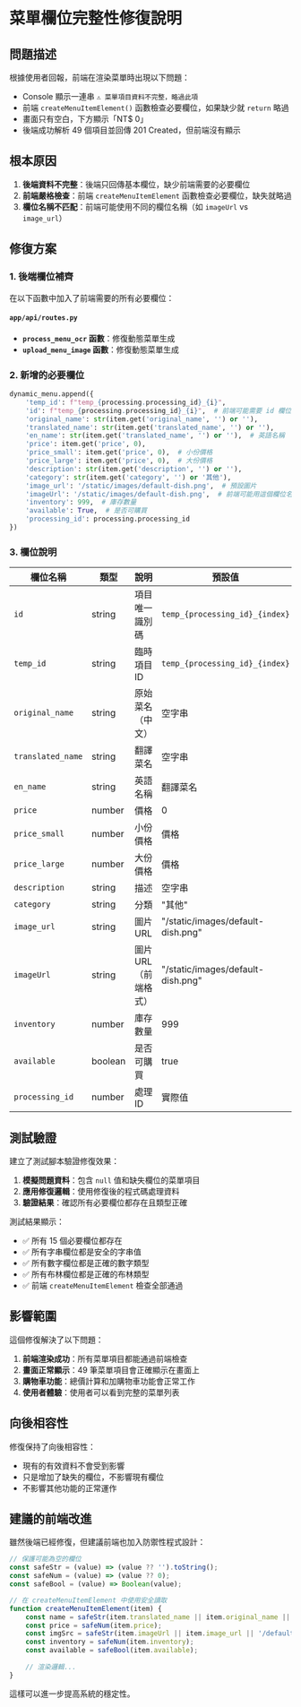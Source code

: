 # 菜單欄位完整性修復說明

## 問題描述

根據使用者回報，前端在渲染菜單時出現以下問題：
- Console 顯示一連串 `⚠️ 菜單項目資料不完整，略過此項`
- 前端 `createMenuItemElement()` 函數檢查必要欄位，如果缺少就 `return` 略過
- 畫面只有空白，下方顯示「NT$ 0」
- 後端成功解析 49 個項目並回傳 201 Created，但前端沒有顯示

## 根本原因

1. **後端資料不完整**：後端只回傳基本欄位，缺少前端需要的必要欄位
2. **前端嚴格檢查**：前端 `createMenuItemElement` 函數檢查必要欄位，缺失就略過
3. **欄位名稱不匹配**：前端可能使用不同的欄位名稱（如 `imageUrl` vs `image_url`）

## 修復方案

### 1. 後端欄位補齊

在以下函數中加入了前端需要的所有必要欄位：

#### `app/api/routes.py`
- **`process_menu_ocr` 函數**：修復動態菜單生成
- **`upload_menu_image` 函數**：修復動態菜單生成

### 2. 新增的必要欄位

```python
dynamic_menu.append({
    'temp_id': f"temp_{processing.processing_id}_{i}",
    'id': f"temp_{processing.processing_id}_{i}",  # 前端可能需要 id 欄位
    'original_name': str(item.get('original_name', '') or ''),
    'translated_name': str(item.get('translated_name', '') or ''),
    'en_name': str(item.get('translated_name', '') or ''),  # 英語名稱
    'price': item.get('price', 0),
    'price_small': item.get('price', 0),  # 小份價格
    'price_large': item.get('price', 0),  # 大份價格
    'description': str(item.get('description', '') or ''),
    'category': str(item.get('category', '') or '其他'),
    'image_url': '/static/images/default-dish.png',  # 預設圖片
    'imageUrl': '/static/images/default-dish.png',  # 前端可能用這個欄位名
    'inventory': 999,  # 庫存數量
    'available': True,  # 是否可購買
    'processing_id': processing.processing_id
})
```

### 3. 欄位說明

| 欄位名稱 | 類型 | 說明 | 預設值 |
|---------|------|------|--------|
| `id` | string | 項目唯一識別碼 | `temp_{processing_id}_{index}` |
| `temp_id` | string | 臨時項目ID | `temp_{processing_id}_{index}` |
| `original_name` | string | 原始菜名（中文） | 空字串 |
| `translated_name` | string | 翻譯菜名 | 空字串 |
| `en_name` | string | 英語名稱 | 翻譯菜名 |
| `price` | number | 價格 | 0 |
| `price_small` | number | 小份價格 | 價格 |
| `price_large` | number | 大份價格 | 價格 |
| `description` | string | 描述 | 空字串 |
| `category` | string | 分類 | "其他" |
| `image_url` | string | 圖片URL | "/static/images/default-dish.png" |
| `imageUrl` | string | 圖片URL（前端格式） | "/static/images/default-dish.png" |
| `inventory` | number | 庫存數量 | 999 |
| `available` | boolean | 是否可購買 | true |
| `processing_id` | number | 處理ID | 實際值 |

## 測試驗證

建立了測試腳本驗證修復效果：

1. **模擬問題資料**：包含 `null` 值和缺失欄位的菜單項目
2. **應用修復邏輯**：使用修復後的程式碼處理資料
3. **驗證結果**：確認所有必要欄位都存在且類型正確

測試結果顯示：
- ✅ 所有 15 個必要欄位都存在
- ✅ 所有字串欄位都是安全的字串值
- ✅ 所有數字欄位都是正確的數字類型
- ✅ 所有布林欄位都是正確的布林類型
- ✅ 前端 `createMenuItemElement` 檢查全部通過

## 影響範圍

這個修復解決了以下問題：

1. **前端渲染成功**：所有菜單項目都能通過前端檢查
2. **畫面正常顯示**：49 筆菜單項目會正確顯示在畫面上
3. **購物車功能**：總價計算和加購物車功能會正常工作
4. **使用者體驗**：使用者可以看到完整的菜單列表

## 向後相容性

修復保持了向後相容性：
- 現有的有效資料不會受到影響
- 只是增加了缺失的欄位，不影響現有欄位
- 不影響其他功能的正常運作

## 建議的前端改進

雖然後端已經修復，但建議前端也加入防禦性程式設計：

```javascript
// 保護可能為空的欄位
const safeStr = (value) => (value ?? '').toString();
const safeNum = (value) => (value ?? 0);
const safeBool = (value) => Boolean(value);

// 在 createMenuItemElement 中使用安全讀取
function createMenuItemElement(item) {
    const name = safeStr(item.translated_name || item.original_name || '未命名');
    const price = safeNum(item.price);
    const imgSrc = safeStr(item.imageUrl || item.image_url || '/default-dish.png');
    const inventory = safeNum(item.inventory);
    const available = safeBool(item.available);
    
    // 渲染邏輯...
}
```

這樣可以進一步提高系統的穩定性。 